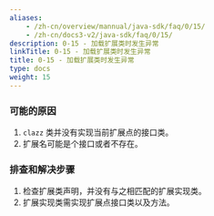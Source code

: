 ```yaml
---
aliases:
    - /zh-cn/overview/mannual/java-sdk/faq/0/15/
    - /zh-cn/docs3-v2/java-sdk/faq/0/15/
description: 0-15 - 加载扩展类时发生异常
linkTitle: 0-15 - 加载扩展类时发生异常
title: 0-15 - 加载扩展类时发生异常
type: docs
weight: 15
---
```








### 可能的原因

1. `clazz` 类并没有实现当前扩展点的接口类。
2. 扩展名可能是个接口或者不存在。

### 排查和解决步骤

1. 检查扩展类声明，并没有与之相匹配的扩展实现类。
2. 扩展实现类需实现扩展点接口类以及方法。

<p style="margin-top: 3rem;"> </p>